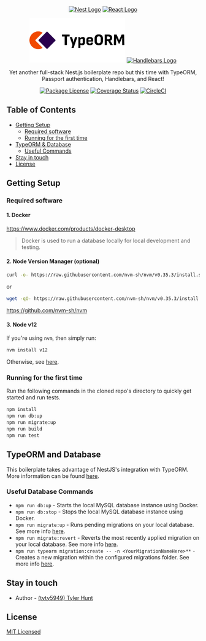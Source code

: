 <p align="center">
  <a href="http://nestjs.com/" target="blank"><img src="https://nestjs.com/img/logo_text.svg" width="250" alt="Nest Logo" /></a>
  <a href="https://reactjs.org/" target="blank"><img src="https://logos-download.com/wp-content/uploads/2016/09/React_logo_wordmark.png" width="250" alt="React Logo" /></a>
</p>
<p align="center" display="inline-block" vertical-align="middle">
  <a href="https://typeorm.io/#/" target="blank"><img src="https://github.com/typeorm/typeorm/raw/master/resources/logo_big.png" width="250" alt="TypeORM Logo" /></a>
  <a href="https://handlebarsjs.com/" target="blank"><img src="https://i0.wp.com/blog.fossasia.org/wp-content/uploads/2017/07/handlebars-js.png" width="120" alt="Handlebars Logo" /></a>
</p>

[travis-image]: https://api.travis-ci.org/nestjs/nest.svg?branch=master
[travis-url]: https://travis-ci.org/nestjs/nest
[linux-image]: https://img.shields.io/travis/nestjs/nest/master.svg?label=linux
[linux-url]: https://travis-ci.org/nestjs/nest

<p align="center">Yet another full-stack Nest.js boilerplate repo but this time with TypeORM, Passport authentication, Handlebars, and React!</p>
<p align="center">
  <a href="https://opensource.org/licenses/MIT"><img src="https://img.shields.io/github/license/tyty5949/nestjs-boilerplate" alt="Package License" /></a>
  <a href='https://coveralls.io/github/tyty5949/nestjs-boilerplate?branch=master'><img src='https://coveralls.io/repos/github/tyty5949/nestjs-boilerplate/badge.svg?branch=master' alt='Coverage Status' /></a>
  <a href='https://circleci.com/gh/tyty5949/nestjs-boilerplate'><img src="https://circleci.com/gh/tyty5949/nestjs-boilerplate.svg?style=shield" alt="CircleCI" /></a>
</p>

## Table of Contents

<!--ts-->

- [Getting Setup](#getting-setup)
  - [Required software](#required-software)
  - [Running for the first time](#running-for-the-first-time)
- [TypeORM & Database](#typeorm-and-database)
  - [Useful Commands](#useful-database-commands)
- [Stay in touch](#stay-in-touch)
- [License](#license)

<!--te-->

## Getting Setup

### Required software

#### 1. Docker

https://www.docker.com/products/docker-desktop

> Docker is used to run a database locally for local development and testing.


#### 2. Node Version Manager (optional)

```bash
curl -o- https://raw.githubusercontent.com/nvm-sh/nvm/v0.35.3/install.sh | bash
```
or
```bash
wget -qO- https://raw.githubusercontent.com/nvm-sh/nvm/v0.35.3/install.sh | bash
```

https://github.com/nvm-sh/nvm

#### 3. Node v12

If you're using `nvm`, then simply run:
```bash
nvm install v12
```

Otherwise, see [here](https://nodejs.org/en/download/).

### Running for the first time

Run the following commands in the cloned repo's directory to quickly get started and run tests.

```bash
npm install
npm run db:up
npm run migrate:up
npm run build
npm run test
```

## TypeORM and Database

This boilerplate takes advantage of NestJS's integration with TypeORM. More information can be found [here](https://docs.nestjs.com/techniques/database#typeorm-integration).

### Useful Database Commands
- `npm run db:up` - Starts the local MySQL database instance using Docker.
- `npm run db:stop` - Stops the local MySQL database instance using Docker.
- `npm run migrate:up` - Runs pending migrations on your local database. See more info [here](https://typeorm.io/#/migrations).
- `npm run migrate:revert` - Reverts the most recently applied migration on your local database. See more info [here](https://typeorm.io/#/migrations).
- `npm run typeorm migration:create -- -n <YourMigrationNameHere>**` - Creates a new migration within the configured migrations folder. See more info [here](https://typeorm.io/#/migrations/creating-a-new-migration).

## Stay in touch

- Author - [(tyty5949) Tyler Hunt](https://tylerhunt.io)

## License

[MIT Licensed](LICENSE)

